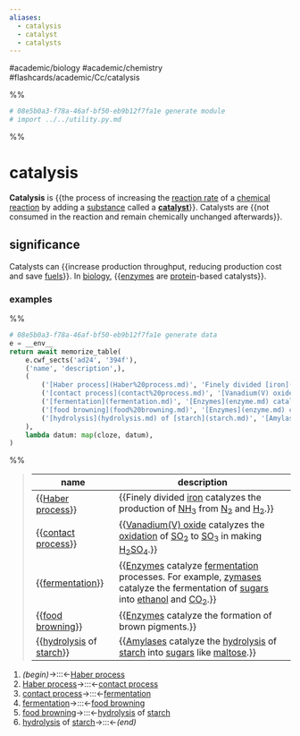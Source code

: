 ```yaml
---
aliases:
  - catalysis
  - catalyst
  - catalysts
---
```


#academic/biology #academic/chemistry #flashcards/academic/Cc/catalysis

%%
```Python
# 08e5b0a3-f78a-46af-bf50-eb9b12f7fa1e generate module
# import ../../utility.py.md
```
%%

# catalysis

__Catalysis__ is {{the process of increasing the [reaction rate](reaction%20rate.md) of a [chemical reaction](chemical%20reaction.md) by adding a [substance](chemical%20substance.md) called a __[catalyst](catalysis.md)__}}. Catalysts are {{not consumed in the reaction and remain chemically unchanged afterwards}}. <!--SR:!2023-04-19,11,270!2023-04-17,9,270-->

## significance

Catalysts can {{increase production throughput, reducing production cost and save [fuels](fuel.md)}}. In [biology](biology.md), {{[enzymes](enzyme.md) are [protein](protein.md)-based catalysts}}. <!--SR:!2023-04-18,10,270!2023-04-18,10,270-->

### examples

%%
```Python
# 08e5b0a3-f78a-46af-bf50-eb9b12f7fa1e generate data
e = __env__
return await memorize_table(
	e.cwf_sects('ad24', '394f'),
	('name', 'description',),
	(
		('[Haber process](Haber%20process.md)', 'Finely divided [iron](iron.md) catalyzes the production of [NH<sub>3</sub>](ammonia.md) from [N<sub>2</sub>](nitrogen.md) and [H<sub>2</sub>](hydrogen.md).',),
		('[contact process](contact%20process.md)', '[Vanadium(V) oxide](vanadium(V)%20oxide.md) catalyzes the [oxidation](redox%20reaction.md) of [SO<sub>2</sub>](sulfur%20dioxide.md) to [SO<sub>3</sub>](sulfur%20trioxide.md) in making [H<sub>2</sub>SO<sub>4</sub>](sulfuric%20acid.md).',),
		('[fermentation](fermentation.md)', '[Enzymes](enzyme.md) catalyze [fermentation](fermentation.md) processes. For example, [zymases](zymase.md) catalyze the fermentation of [sugars](sugar.md) into [ethanol](ethanol.md) and [CO<sub>2</sub>](carbon%20dioxide.md).',),
		('[food browning](food%20browning.md)', '[Enzymes](enzyme.md) catalyze the formation of brown pigments.',),
		('[hydrolysis](hydrolysis.md) of [starch](starch.md)', '[Amylases](amylase.md) catalyze the [hydrolysis](hydrolysis.md) of [starch](starch.md) into [sugars](sugar.md) like [maltose](maltose.md).',),
	),
	lambda datum: map(cloze, datum),
)
```
%%

<!--08e5b0a3-f78a-46af-bf50-eb9b12f7fa1e generate section="ad24"--><!-- The following content is generated at 2023-04-04T20:30:18.373062+08:00. Any edits will be overridden! -->

> | name | description |
> |-|-|
> | {{[Haber process](Haber%20process.md)}} | {{Finely divided [iron](iron.md) catalyzes the production of [NH<sub>3</sub>](ammonia.md) from [N<sub>2</sub>](nitrogen.md) and [H<sub>2</sub>](hydrogen.md).}} |
> | {{[contact process](contact%20process.md)}} | {{[Vanadium(V) oxide](vanadium(V)%20oxide.md) catalyzes the [oxidation](redox%20reaction.md) of [SO<sub>2</sub>](sulfur%20dioxide.md) to [SO<sub>3</sub>](sulfur%20trioxide.md) in making [H<sub>2</sub>SO<sub>4</sub>](sulfuric%20acid.md).}} |
> | {{[fermentation](fermentation.md)}} | {{[Enzymes](enzyme.md) catalyze [fermentation](fermentation.md) processes. For example, [zymases](zymase.md) catalyze the fermentation of [sugars](sugar.md) into [ethanol](ethanol.md) and [CO<sub>2</sub>](carbon%20dioxide.md).}} |
> | {{[food browning](food%20browning.md)}} | {{[Enzymes](enzyme.md) catalyze the formation of brown pigments.}} |
> | {{[hydrolysis](hydrolysis.md) of [starch](starch.md)}} | {{[Amylases](amylase.md) catalyze the [hydrolysis](hydrolysis.md) of [starch](starch.md) into [sugars](sugar.md) like [maltose](maltose.md).}} | <!--SR:!2023-04-25,17,290!2023-04-25,17,290!2023-04-25,17,290!2023-04-25,17,290!2023-04-25,17,290!2023-04-15,7,250!2023-04-25,17,290!2023-04-17,9,270!2023-04-25,17,290!2023-04-09,2,230-->

<!--/08e5b0a3-f78a-46af-bf50-eb9b12f7fa1e-->

<!--08e5b0a3-f78a-46af-bf50-eb9b12f7fa1e generate section="394f"--><!-- The following content is generated at 2023-04-03T21:50:10.322280+08:00. Any edits will be overridden! -->

1. _(begin)_→:::←[Haber process](Haber%20process.md) <!--SR:!2023-04-25,17,290!2023-04-25,17,290-->
2. [Haber process](Haber%20process.md)→:::←[contact process](contact%20process.md) <!--SR:!2023-04-17,9,270!2023-04-25,17,290-->
3. [contact process](contact%20process.md)→:::←[fermentation](fermentation.md) <!--SR:!2023-04-25,17,290!2023-04-25,17,290-->
4. [fermentation](fermentation.md)→:::←[food browning](food%20browning.md) <!--SR:!2023-04-25,17,290!2023-04-10,2,250-->
5. [food browning](food%20browning.md)→:::←[hydrolysis](hydrolysis.md) of [starch](starch.md) <!--SR:!2023-04-25,17,290!2023-04-19,11,270-->
6. [hydrolysis](hydrolysis.md) of [starch](starch.md)→:::←_(end)_ <!--SR:!2023-04-25,17,290!2023-04-18,10,270-->

<!--/08e5b0a3-f78a-46af-bf50-eb9b12f7fa1e-->
